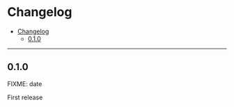 # Changelog

- [Changelog](#changelog)
  - [0.1.0](#010)

---

## 0.1.0

FIXME: date

First release
